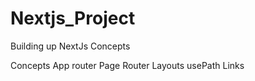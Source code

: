 # Nextjs_Project
Building up NextJs Concepts

Concepts
App router
Page Router
Layouts
usePath
Links
